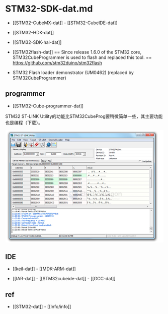 
# STM32-SDK-dat.md

- [[STM32-CubeMX-dat]] - [[STM32-CubeIDE-dat]]

- [[STM32-HDK-dat]]

- [[STM32-SDK-hal-dat]]

- [[STM32flash-dat]] == Since release 1.6.0 of the STM32 core, STM32CubeProgrammer is used to flash and replaced this tool. == https://github.com/stm32duino/stm32flash

- STM32 Flash loader demonstrator (UM0462) (replaced by STM32CubeProgrammer)





## programmer 

- [[STM32-Cube-programmer-dat]]


STM32 ST-LINK Utility的功能比STM32CubeProg要稍微简单一些，其主要功能也是编程（下载）。

![](2025-08-19-15-54-15.png)

## IDE 

- [[keil-dat]] - [[MDK-ARM-dat]]

- [[IAR-dat]] - [[STM32cubeide-dat]] - [[GCC-dat]]


## ref 

- [[STM32-dat]] - [[Info/info]]